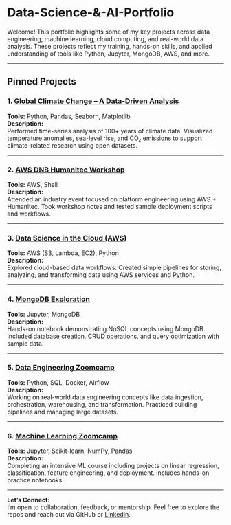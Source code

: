 # Data-Science-&-AI-Portfolio

Welcome! This portfolio highlights some of my key projects across data engineering, machine learning, cloud computing, and real-world data analysis. These projects reflect my training, hands-on skills, and applied understanding of tools like Python, Jupyter, MongoDB, AWS, and more.

---

## Pinned Projects

### 1.  [Global Climate Change – A Data-Driven Analysis](https://github.com/GretteThel/Global-Climate-Change-A-Data-Driven-Analysis)
**Tools:** Python, Pandas, Seaborn, Matplotlib  
**Description:**  
Performed time-series analysis of 100+ years of climate data. Visualized temperature anomalies, sea-level rise, and CO₂ emissions to support climate-related research using open datasets.

---

### 2. [AWS DNB Humanitec Workshop](https://github.com/GretteThel/-AWS-DNB-Humanitec-Platform-Engineering)
**Tools:** AWS, Shell  
**Description:**  
Attended an industry event focused on platform engineering using AWS + Humanitec. Took workshop notes and tested sample deployment scripts and workflows.

---

### 3.  [Data Science in the Cloud (AWS)](https://github.com/GretteThel/Data-Science-in-the-Cloud)
**Tools:** AWS (S3, Lambda, EC2), Python  
**Description:**  
Explored cloud-based data workflows. Created simple pipelines for storing, analyzing, and transforming data using AWS services and Python.

---

### 4.  [MongoDB Exploration](https://github.com/GretteThel/MongoDB)
**Tools:** Jupyter, MongoDB  
**Description:**  
Hands-on notebook demonstrating NoSQL concepts using MongoDB. Included database creation, CRUD operations, and query optimization with sample data.

---

### 5.  [Data Engineering Zoomcamp](https://github.com/GretteThel/data-engineering-zoomcamp)
**Tools:** Python, SQL, Docker, Airflow  
**Description:**  
Working on real-world data engineering concepts like data ingestion, orchestration, warehousing, and transformation. Practiced building pipelines and managing large datasets.

---
### 6.  [Machine Learning Zoomcamp](https://github.com/GretteThel/machine-learning-zoomcamp)
**Tools:** Jupyter, Scikit-learn, NumPy, Pandas  
**Description:**  
Completing an intensive ML course including projects on linear regression, classification, feature engineering, and deployment. Includes hands-on practice notebooks.

---

**Let’s Connect:**  
I’m open to collaboration, feedback, or mentorship. Feel free to explore the repos and reach out via GitHub or [LinkedIn](https://linkedin.com/in/grethelm). 

